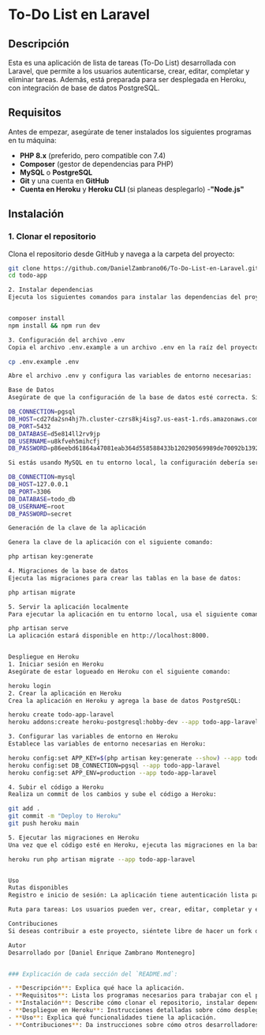 # To-Do List en Laravel

## Descripción
Esta es una aplicación de lista de tareas (To-Do List) desarrollada con Laravel, que permite a los usuarios autenticarse, crear, editar, completar y eliminar tareas. Además, está preparada para ser desplegada en Heroku, con integración de base de datos PostgreSQL.

## Requisitos

Antes de empezar, asegúrate de tener instalados los siguientes programas en tu máquina:

- **PHP 8.x** (preferido, pero compatible con 7.4)
- **Composer** (gestor de dependencias para PHP)
- **MySQL** o **PostgreSQL**
- **Git** y una cuenta en **GitHub**
- **Cuenta en Heroku** y **Heroku CLI** (si planeas desplegarlo)
-**"Node.js"**

## Instalación

### 1. Clonar el repositorio

Clona el repositorio desde GitHub y navega a la carpeta del proyecto:

```bash
git clone https://github.com/DanielZambrano06/To-Do-List-en-Laravel.git
cd todo-app

2. Instalar dependencias
Ejecuta los siguientes comandos para instalar las dependencias del proyecto:


composer install
npm install && npm run dev

3. Configuración del archivo .env
Copia el archivo .env.example a un archivo .env en la raíz del proyecto:

cp .env.example .env

Abre el archivo .env y configura las variables de entorno necesarias:

Base de Datos
Asegúrate de que la configuración de la base de datos esté correcta. Si estás usando PostgreSQL en Heroku, el DATABASE_URL debe ser algo como esto:

DB_CONNECTION=pgsql
DB_HOST=cd27da2sn4hj7h.cluster-czrs8kj4isg7.us-east-1.rds.amazonaws.com
DB_PORT=5432
DB_DATABASE=d5e814ll2rv9jp
DB_USERNAME=u8kfveh5mihcfj
DB_PASSWORD=p86eebd61864a47081eab364d558588433b120290569989de70092b13928f47ad

Si estás usando MySQL en tu entorno local, la configuración debería ser algo así:

DB_CONNECTION=mysql
DB_HOST=127.0.0.1
DB_PORT=3306
DB_DATABASE=todo_db
DB_USERNAME=root
DB_PASSWORD=secret

Generación de la clave de la aplicación

Genera la clave de la aplicación con el siguiente comando:

php artisan key:generate

4. Migraciones de la base de datos
Ejecuta las migraciones para crear las tablas en la base de datos:

php artisan migrate

5. Servir la aplicación localmente
Para ejecutar la aplicación en tu entorno local, usa el siguiente comando:

php artisan serve
La aplicación estará disponible en http://localhost:8000.


Despliegue en Heroku
1. Iniciar sesión en Heroku
Asegúrate de estar logueado en Heroku con el siguiente comando:

heroku login
2. Crear la aplicación en Heroku
Crea la aplicación en Heroku y agrega la base de datos PostgreSQL:

heroku create todo-app-laravel
heroku addons:create heroku-postgresql:hobby-dev --app todo-app-laravel

3. Configurar las variables de entorno en Heroku
Establece las variables de entorno necesarias en Heroku:

heroku config:set APP_KEY=$(php artisan key:generate --show) --app todo-app-laravel
heroku config:set DB_CONNECTION=pgsql --app todo-app-laravel
heroku config:set APP_ENV=production --app todo-app-laravel

4. Subir el código a Heroku
Realiza un commit de los cambios y sube el código a Heroku:

git add .
git commit -m "Deploy to Heroku"
git push heroku main

5. Ejecutar las migraciones en Heroku
Una vez que el código esté en Heroku, ejecuta las migraciones en la base de datos de Heroku:

heroku run php artisan migrate --app todo-app-laravel


Uso
Rutas disponibles
Registro e inicio de sesión: La aplicación tiene autenticación lista para usar, permitiendo a los usuarios registrarse e iniciar sesión.

Ruta para tareas: Los usuarios pueden ver, crear, editar, completar y eliminar tareas.

Contribuciones
Si deseas contribuir a este proyecto, siéntete libre de hacer un fork del repositorio y enviar un pull request.

Autor
Desarrollado por [Daniel Enrique Zambrano Montenegro]


### Explicación de cada sección del `README.md`:

- **Descripción**: Explica qué hace la aplicación.
- **Requisitos**: Lista los programas necesarios para trabajar con el proyecto.
- **Instalación**: Describe cómo clonar el repositorio, instalar dependencias, configurar el archivo `.env`, ejecutar migraciones y ejecutar la aplicación localmente.
- **Despliegue en Heroku**: Instrucciones detalladas sobre cómo desplegar la aplicación en Heroku, configurar variables de entorno y ejecutar migraciones.
- **Uso**: Explica qué funcionalidades tiene la aplicación.
- **Contribuciones**: Da instrucciones sobre cómo otros desarrolladores pueden contribuir al proyecto.
